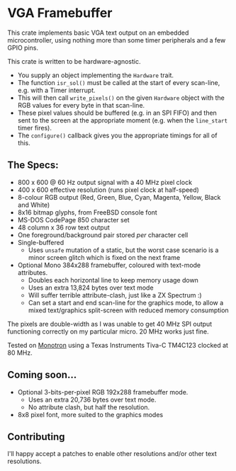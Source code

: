 # VGA Framebuffer

This crate implements basic VGA text output on an embedded microcontroller,
using nothing more than some timer peripherals and a few GPIO pins.

This crate is written to be hardware-agnostic.

* You supply an object implementing the `Hardware` trait.
* The function `isr_sol()` must be called at the start of every scan-line,
  e.g. with a Timer interrupt.
* This will then call `write_pixels()` on the given `Hardware` object with the
  RGB values for every byte in that scan-line.
* These pixel values should be buffered (e.g. in an SPI FIFO) and then sent to
  the screen at the appropriate moment (e.g. when the `line_start` timer
  fires).
* The `configure()` callback gives you the appropriate timings for all of
  this.

## The Specs:

* 800 x 600 @ 60 Hz output signal with a 40 MHz pixel clock
* 400 x 600 effective resolution (runs pixel clock at half-speed)
* 8-colour RGB output (Red, Green, Blue, Cyan, Magenta, Yellow, Black and White)
* 8x16 bitmap glyphs, from FreeBSD console font
* MS-DOS CodePage 850 character set
* 48 column x 36 row text output
* One foreground/background pair stored *per* character cell
* Single-buffered
	* Uses `unsafe` mutation of a static, but the worst case scenario is a
	  minor screen glitch which is fixed on the next frame
* Optional Mono 384x288 framebuffer, coloured with text-mode attributes.
	* Doubles each horizontal line to keep memory usage down
	* Uses an extra 13,824 bytes over text mode
	* Will suffer terrible attribute-clash, just like a ZX Spectrum :)
	* Can set a start and end scan-line for the graphics mode, to allow a mixed text/graphics split-screen with reduced memory consumption

The pixels are double-width as I was unable to get 40 MHz SPI output
functioning correctly on my particular micro. 20 MHz works just fine.

Tested on [Monotron](https://github.com/thejpster/monotron) using a Texas
Instruments Tiva-C TM4C123 clocked at 80 MHz.

## Coming soon...

* Optional 3-bits-per-pixel RGB 192x288 framebuffer mode.
	* Uses an extra 20,736 bytes over text mode.
	* No attribute clash, but half the resolution.
* 8x8 pixel font, more suited to the graphics modes

## Contributing

I'll happy accept a patches to enable other resolutions and/or other text
resolutions.
